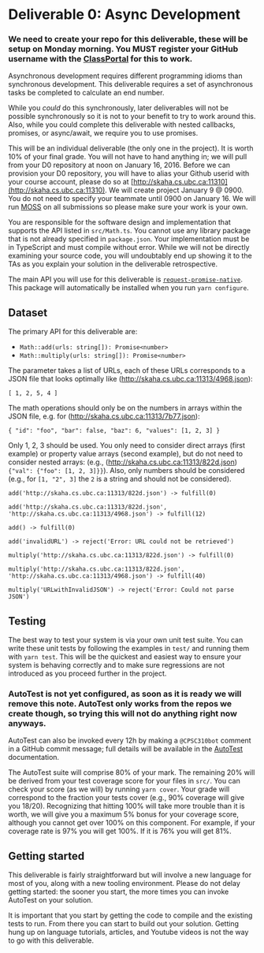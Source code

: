 # Deliverable 0: Async Development

### We need to create your repo for this deliverable, these will be setup on Monday morning. You **MUST** register your GitHub username with the [ClassPortal](http://skaha.cs.ubc.ca:11310) for this to work.

Asynchronous development requires different programming idioms than synchronous development. This deliverable requires a set of asynchronous tasks be completed to calculate an end number. 

While you _could_ do this synchronously, later deliverables will not be possible synchronously so it is not to your benefit to try to work around this. Also, while you could complete this deliverable with nested callbacks, promises, or async/await, we require you to use promises.

This will be an individual deliverable (the only one in the project). It is worth 10% of your final grade. You will not have to hand anything in; we will pull from your D0 repository at noon on January 16, 2016. Before we can provision your D0 repository, you will have to alias your Github userid with your course account, please do so at [http://skaha.cs.ubc.ca:11310](http://skaha.cs.ubc.ca:11310). We will create project January 9 @ 0900. You do not need to specify your teammate until 0900 on January 16. We will run [MOSS](https://theory.stanford.edu/~aiken/moss/) on all submissions so please make sure your work is your own.

You are responsible for the software design and implementation that supports the API listed in ```src/Math.ts```. You cannot use any library package that is not already specified in ```package.json```. Your implementation must be in TypeScript and must compile without error. While we will not be directly examining your source code, you will undoubtably end up showing it to the TAs as you explain your solution in the deliverable retrospective.

The main API you will use for this deliverable is [```request-promise-native```](https://github.com/request/request-promise-native). This package will automatically be installed when you run ```yarn configure```. 

## Dataset

The primary API for this deliverable are:

* ```Math::add(urls: string[]): Promise<number>```
* ```Math::multiply(urls: string[]): Promise<number>```

The parameter takes a list of URLs, each of these URLs corresponds to a JSON file that looks optimally like (http://skaha.cs.ubc.ca:11313/4968.json):

```
[ 1, 2, 5, 4 ]
```

The math operations should only be on the numbers in arrays within the JSON file, e.g. for (http://skaha.cs.ubc.ca:11313/7b77.json):

```
{ "id": "foo", "bar": false, "baz": 6, "values": [1, 2, 3] }
```

Only 1, 2, 3 should be used. You only need to consider direct arrays (first example) or property value arrays (second example), but do not need to consider nested arrays: (e.g., (http://skaha.cs.ubc.ca:11313/822d.json) ```{"val": {"foo": [1, 2, 3]}}```). Also, only numbers should be considered (e.g., for ```[1, "2", 3]``` the ```2``` is a string and should not be considered).

```
add('http://skaha.cs.ubc.ca:11313/822d.json') -> fulfill(0)

add('http://skaha.cs.ubc.ca:11313/822d.json', 'http://skaha.cs.ubc.ca:11313/4968.json') -> fulfill(12)

add() -> fulfill(0)

add('invalidURL') -> reject('Error: URL could not be retrieved')

multiply('http://skaha.cs.ubc.ca:11313/822d.json') -> fulfill(0)

multiply('http://skaha.cs.ubc.ca:11313/822d.json', 'http://skaha.cs.ubc.ca:11313/4968.json') -> fulfill(40)

multiply('URLwithInvalidJSON') -> reject('Error: Could not parse JSON')
```


## Testing

The best way to test your system is via your own unit test suite. You can write these unit tests by following the examples in ```test/``` and running them with ```yarn test```. This will be the quickest and easiest way to ensure your system is behaving correctly and to make sure regressions are not introduced as you proceed further in the project.

### AutoTest is not yet configured, as soon as it is ready we will remove this note. AutoTest only works from the repos we create though, so trying this will not do anything right now anyways.

AutoTest can also be invoked every 12h by making a ```@CPSC310bot``` comment in a GitHub commit message; full details will be available in the [AutoTest](AutoTest.md) documentation.

The AutoTest suite will comprise 80% of your mark. The remaining 20% will be derived from your test coverage score for your files in ```src/```. You can check your score (as we will) by running ```yarn cover```. Your grade will correspond to the fraction your tests cover (e.g., 90% coverage will give you 18/20). Recognizing that hitting 100% will take more trouble than it is worth, we will give you a maximum 5% bonus for your coverage score, although you cannot get over 100% on this component. For example, if your coverage rate is 97% you will get 100%. If it is 76% you will get 81%. 

## Getting started

This deliverable is fairly straightforward but will involve a new language for most of you, along with a new tooling environment. Please do not delay getting started: the sooner you start, the more times you can invoke AutoTest on your solution.

It is important that you start by getting the code to compile and the existing tests to run. From there you can start to build out your solution. Getting hung up on language tutorials, articles, and Youtube videos is not the way to go with this deliverable.

